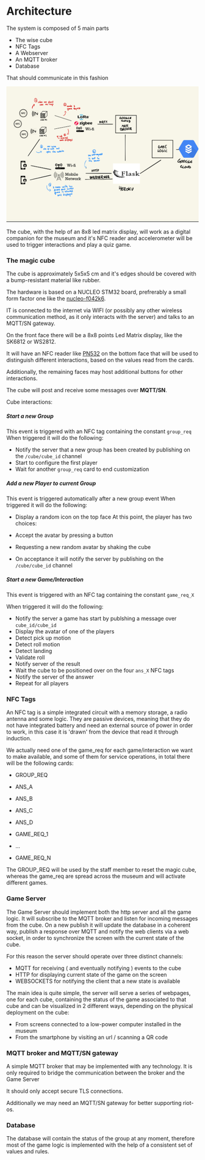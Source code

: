 # Architecture

The system is composed of 5 main parts

- The wise cube
- NFC Tags
- A Webserver
- An MQTT broker
- Database

That should communicate in this fashion

![Sketch](architecture.jpg)

The cube, with the help of an 8x8 led matrix display, will work as a digital companion for the museum and it's NFC reader and accelerometer will be used to trigger interactions and play a quiz game.


### The magic cube

The cube is approximately 5x5x5 cm and it's edges should be covered with a bump-resistant material like rubber.

The hardware is based on a NUCLEO STM32 board, prefrerably a small form factor one like the [nucleo-f042k6](https://www.st.com/content/st_com/en/products/evaluation-tools/product-evaluation-tools/mcu-mpu-eval-tools/stm32-mcu-mpu-eval-tools/stm32-nucleo-boards/nucleo-f042k6.html). 

IT is connected to the internet via WIFI (or possibly any other wireless communication method, as it only interacts with the server) and talks to an MQTT/SN gateway.

On the front face there will be a 8x8 points Led Matrix display, like the SK6812 or WS2812.

It will have an NFC reader like [PN532](https://www.amazon.it/HiLetgo-Communication-Arduino-Raspberry-Android/dp/B07ZWV1XZ1/ref=sr_1_4?dchild=1&keywords=pn532&qid=1588680467&sr=8-4) on the bottom face that will be used to distinguish different interactions, based on the values read from the cards.

Additionally, the remaining faces may host additional buttons for other interactions.

The cube will post and receive some messages over **MQTT/SN**.

Cube interactions:

##### Start a new Group
This event is triggered with an NFC tag containing the constant `group_req` 
 When triggered it will do the following:

- Notify the server that a new group has been created by publishing on the `/cube/cube_id` channel
- Start to configure the first player
- Wait for another `group_req` card to end customization 

##### Add a new Player to current Group
This event is triggered automatically after a new group event
 When triggered it will do the following:

- Display a random icon on the top face
At this point, the player has two choices: 
- Accept the avatar by pressing a button
- Requesting a new random avatar by shaking the cube

- On acceptance it will notify the server by publishing on the `/cube/cube_id` channel

##### Start a new Game/Interaction

This event is triggered with an NFC tag containing the constant `game_req_X` 

 When triggered it will do the following:

- Notify the server a game has start by publshing a message over `cube_id/cube_id`
- Display the avatar of one of the players
- Detect pick up motion
- Detect roll motion
- Detect landing
- Validate roll
- Notify server of the result
- Wait the cube to be positioned over on the four `ans_X` NFC tags
- Notify the server of the answer
- Repeat for all players

### NFC Tags
An NFC tag is a simple integrated circuit with a memory storage, a radio antenna and some logic. They are passive devices, meaning that they do not have integrated battery and need an external source of power in order to work, in this case it is 'drawn' from the device that read it through induction. 

We actually need one of the game_req for each game/interaction we want to make available, and some of them for service operations, in total there will be the following cards:

- GROUP_REQ 

- ANS_A
- ANS_B
- ANS_C
- ANS_D
- GAME_REQ_1
- ...
- GAME_REQ_N

The GROUP_REQ will be used by the staff member to reset the magic cube, whereas the game_req are spread across the museum and will activate different games.

### Game Server 

The Game Server should implement both the http server and all the game logic.
It will subscribe to the MQTT broker and listen for incoming messages from the cube.
On a new publish it will update the database in a coherent way, publish a response over MQTT and notify the web clients via a web socket, in order to synchronize the screen with the current state of the cube.

For this reason the server should operate over three distinct channels:
- MQTT for receiving ( and eventually notifying ) events to the cube
- HTTP for displaying current state of the game on the screen
- WEBSOCKETS for notifying the client that a new state is available

The main idea is quite simple, the server will serve a series of webpages, one for each cube, containing the status of the game associated to that cube and can be visualized in 2 different ways, depending on the physical deployment on the cube:
- From screens connected to a low-power computer installed in the museum
- From the smartphone by visiting an url / scanning a QR code

### MQTT broker and MQTT/SN gateway

A simple MQTT broker that may be implemented with any technology.
It is only required to bridge the communication between the broker and the Game Server

It should only accept secure TLS connections.

Additionally we may need an MQTT/SN gateway for better supporting riot-os.

### Database
The database will contain the status of the group at any moment, therefore most of the game logic is implemented with the help of a consistent set of values and rules.

